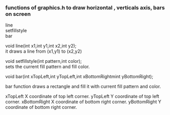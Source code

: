 ### functions of graphics.h to draw horizontal , verticals axis, bars on screen
line<br>
setfillstyle<br>
bar


void line(int x1,int y1,int x2,int y2);<br>
it draws a line from (x1,y1) to (x2,y2)

void setfillstyle(int pattern,int color);<br>
sets the current fill pattern and fill color.

void bar(int xTopLeft,int yTopLeft,int xBottomRightmint yBottomRight);<br>

bar function draws a rectangle and fill it with current fill pattern and color.

xTopLeft	X coordinate of top left corner.
yTopLeft	Y coordinate of top left corner.
xBottomRight	X coordinate of bottom right corner.
yBottomRight	Y coordinate of bottom right corner.
